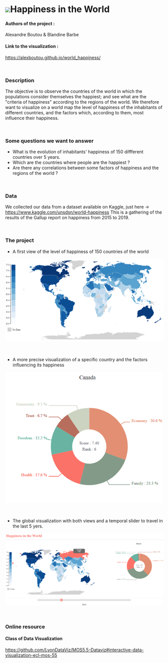 # Happiness in the World <div style="float: left;"><img src="https://emojipedia-us.s3.dualstack.us-west-1.amazonaws.com/thumbs/240/apple/237/earth-globe-europe-africa_1f30d.png" width="30"/></div>


#### Authors of the project :
Alexandre Boutou & Blandine Barbe

#### Link to the visualization : 
https://alexboutou.github.io/world_happiness/

</br>

### Description
The objective is to observe the countries of the world in which the populations consider themselves the happiest; and see what are the "criteria of happiness" according to the regions of the world. We therefore want to visualize on a world map the level of happiness of the inhabitants of different countries, and the factors which, according to them, most influence their happiness.

</br>

### Some questions we want to answer

- What is the evolution of inhabitants' happiness of 150 diffferent countries over 5 years.
- Which are the countries where people are the happiest ?
- Are there any correlations between some factors of happiness and the regions of the world ?

</br>

### Data

We collected our data from a dataset available on Kaggle, just here -> https://www.kaggle.com/unsdsn/world-happiness
This is a gathering of the results of the Gallup report on happiness from 2015 to 2019.

</br>

### The project

- A first view of the level of happiness of 150 countries of the world

<p align="center">
  <img src="img/Map.PNG" width="600" title="Map of the level of happiness in the world">
</p>
</br>

- A more precise visualization of a specific country and the factors influencing its happiness

<p align="center">
  <img src="img/Country.PNG" width="500" title="Factors of happiness in Canada in 2016">
</p>
</br>

- The global visualization with both views and a temporal slider to travel in the last 5 yers.

<p align="center">
  <img src="img/Global.png" width="850" title="Happiness in the World">
</p>
</br>

### Online resource

#### Class of Data Visualization

https://github.com/LyonDataViz/MOS5.5-Dataviz#interactive-data-visualization-ecl-mos-55
